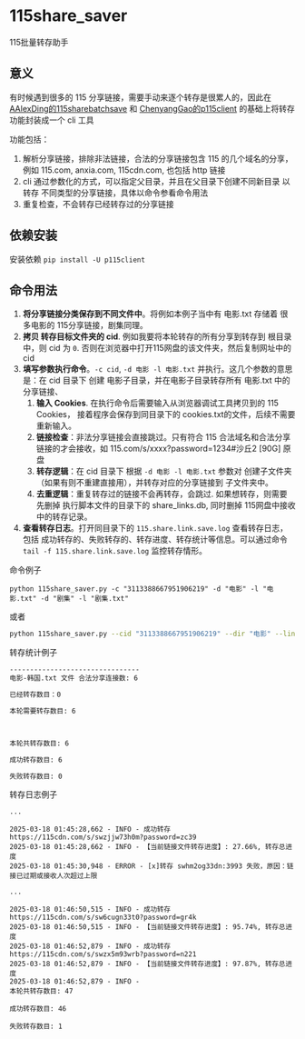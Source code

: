 # 115share_saver

115批量转存助手

## 意义

有时候遇到很多的 115 分享链接，需要手动来逐个转存是很累人的，因此在 [AAlexDing的115sharebatchsave](https://github.com/AAlexDing/115sharebatchsave) 和 [ChenyangGao的p115client](https://github.com/ChenyangGao/p115client) 的基础上将转存功能封装成一个 cli 工具

功能包括：
1. 解析分享链接，排除非法链接，合法的分享链接包含 115 的几个域名的分享，例如 115.com, anxia.com, 115cdn.com, 也包括 http 链接
2. cli 通过参数化的方式，可以指定父目录，并且在父目录下创建不同新目录 以转存 不同类型的分享链接，具体以命令参看命令用法
3. 重复检查，不会转存已经转存过的分享链接

## 依赖安装

安装依赖 `pip install -U p115client`


## 命令用法

1. **将分享链接分类保存到不同文件中**。将例如本例子当中有 电影.txt 存储着 很多电影的 115分享链接，剧集同理。
2. **拷贝 转存目标文件夹的 cid**.  例如我要将本轮转存的所有分享到转存到 根目录中，则 cid 为 `0`. 否则在浏览器中打开115网盘的该文件夹，然后复制网址中的cid
3. **填写参数执行命令**。`-c cid`, `-d 电影 -l 电影.txt` 并执行。这几个参数的意思是：在 cid 目录下 创建 电影子目录，并在电影子目录转存所有 电影.txt 中的分享链接、
    1. **输入 Cookies**. 在执行命令后需要输入从浏览器调试工具拷贝到的 115 Cookies， 接着程序会保存到同目录下的 cookies.txt的文件，后续不需要重新输入。
    2. **链接检查**：非法分享链接会直接跳过。只有符合 115 合法域名和合法分享链接的才会接收，如 115.com/s/xxxx?password=1234#沙丘2 [90G] 原盘
    3. **转存逻辑**：在 cid 目录下 根据 `-d 电影 -l 电影.txt` 参数对 创建子文件夹（如果有则不重建直接用），并转存对应的分享链接到 子文件夹中。
    4. **去重逻辑**：重复转存过的链接不会再转存，会跳过. 如果想转存，则需要 先删掉 执行脚本文件的目录下的 share_links.db, 同时删掉 115网盘中接收中的转存记录。
4. **查看转存日志**。打开同目录下的 `115.share.link.save.log` 查看转存日志，包括 成功转存的、失败转存的、转存进度、转存统计等信息。可以通过命令 `tail -f 115.share.link.save.log` 监控转存情形。

命令例子

```shell
python 115share_saver.py -c "3113388667951906219" -d "电影" -l "电影.txt" -d "剧集" -l "剧集.txt"
```

或者 

```bash
python 115share_saver.py --cid "3113388667951906219" --dir "电影" --links_path "电影.txt" --dir "剧集" --links_path "剧集.txt"
```


转存统计例子
```txt
--------------------------------
电影-韩国.txt 文件 合法分享连接数: 6

已经转存数目：0

本轮需要转存数目: 6



本轮共转存数目: 6

成功转存数目: 6

失败转存数目: 0

```

转存日志例子
```
...

2025-03-18 01:45:28,662 - INFO - 成功转存 https://115cdn.com/s/swzjjw73h0m?password=zc39
2025-03-18 01:45:28,662 - INFO - 【当前链接文件转存进度】: 27.66%, 转存总进度
2025-03-18 01:45:30,948 - ERROR - [x]转存 swhm2og33dn:3993 失败，原因：链接已过期或接收人次超过上限

...

2025-03-18 01:46:50,515 - INFO - 成功转存 https://115cdn.com/s/sw6cugn33t0?password=gr4k
2025-03-18 01:46:50,515 - INFO - 【当前链接文件转存进度】: 95.74%, 转存总进度
2025-03-18 01:46:52,879 - INFO - 成功转存 https://115cdn.com/s/swzx5m93wrb?password=n221
2025-03-18 01:46:52,879 - INFO - 【当前链接文件转存进度】: 97.87%, 转存总进度
2025-03-18 01:46:52,879 - INFO -
本轮共转存数目: 47

成功转存数目: 46

失败转存数目: 1

```
